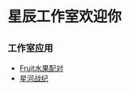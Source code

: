 星辰工作室欢迎你
===
`工作室应用`
-----
* [Fruit水果配对](https://schlibra.github.io/Stars-Studios/Fruit)
* [星河战纪](about:blank)
